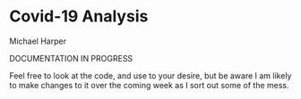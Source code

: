 # Covid-19 Analysis
Michael Harper

DOCUMENTATION IN PROGRESS

Feel free to look at the code, and use to your desire, but be aware I am likely to make changes to it over the coming week as I sort out some of the mess.